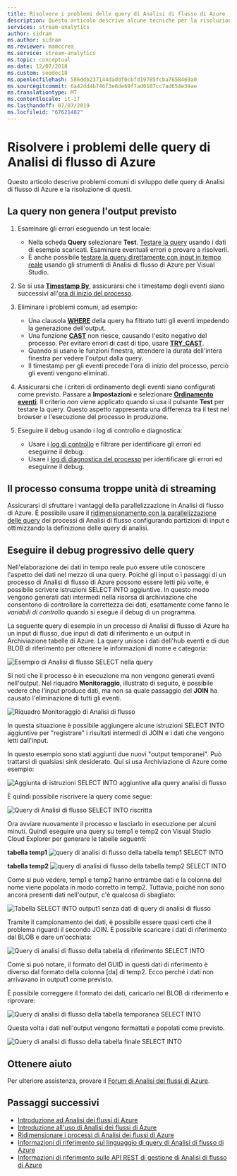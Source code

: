 ```yaml
---
title: Risolvere i problemi delle query di Analisi di flusso di Azure
description: Questo articolo descrive alcune tecniche per la risoluzione dei problemi delle query nei processi di Analisi di flusso di Azure.
services: stream-analytics
author: sidram
ms.author: sidram
ms.reviewer: mamccrea
ms.service: stream-analytics
ms.topic: conceptual
ms.date: 12/07/2018
ms.custom: seodec18
ms.openlocfilehash: 586ddb237144daddf0cbfd19785fcba7658469a0
ms.sourcegitcommit: 6a42dd4b746f3e6de69f7ad0107cc7ad654e39ae
ms.translationtype: MT
ms.contentlocale: it-IT
ms.lasthandoff: 07/07/2019
ms.locfileid: "67621482"
---
```

# <a name="troubleshoot-azure-stream-analytics-queries"></a>Risolvere i problemi delle query di Analisi di flusso di Azure

Questo articolo descrive problemi comuni di sviluppo delle query di Analisi di flusso di Azure e la risoluzione di questi.

## <a name="query-is-not-producing-expected-output"></a>La query non genera l'output previsto 
1.  Esaminare gli errori eseguendo un test locale:
    - Nella scheda **Query** selezionare **Test**. [Testare la query](stream-analytics-test-query.md) usando i dati di esempio scaricati. Esaminare eventuali errori e provare a risolverli.   
    - È anche possibile [testare la query direttamente con input in tempo reale](stream-analytics-live-data-local-testing.md) usando gli strumenti di Analisi di flusso di Azure per Visual Studio.

2.  Se si usa [**Timestamp By**](https://docs.microsoft.com/stream-analytics-query/timestamp-by-azure-stream-analytics), assicurarsi che i timestamp degli eventi siano successivi all'[ora di inizio del processo](stream-analytics-out-of-order-and-late-events.md).

3.  Eliminare i problemi comuni, ad esempio:
    - Una clausola [**WHERE**](https://docs.microsoft.com/stream-analytics-query/where-azure-stream-analytics) della query ha filtrato tutti gli eventi impedendo la generazione dell'output.
    - Una funzione [**CAST**](https://docs.microsoft.com/stream-analytics-query/cast-azure-stream-analytics) non riesce, causando l'esito negativo del processo. Per evitare errori di cast di tipo, usare [**TRY_CAST**](https://docs.microsoft.com/stream-analytics-query/try-cast-azure-stream-analytics).
    - Quando si usano le funzioni finestra, attendere la durata dell'intera finestra per vedere l'output dalla query.
    - Il timestamp per gli eventi precede l'ora di inizio del processo, perciò gli eventi vengono eliminati.

4.  Assicurarsi che i criteri di ordinamento degli eventi siano configurati come previsto. Passare a **Impostazioni** e selezionare [ **Ordinamento eventi**](stream-analytics-out-of-order-and-late-events.md). Il criterio *non* viene applicato quando si usa il pulsante **Test** per testare la query. Questo aspetto rappresenta una differenza tra il test nel browser e l'esecuzione del processo in produzione. 

5. Eseguire il debug usando i log di controllo e diagnostica:
    - Usare i [log di controllo](../azure-resource-manager/resource-group-audit.md) e filtrare per identificare gli errori ed eseguirne il debug.
    - Usare i [log di diagnostica del processo](stream-analytics-job-diagnostic-logs.md) per identificare gli errori ed eseguirne il debug.

## <a name="job-is-consuming-too-many-streaming-units"></a>Il processo consuma troppe unità di streaming
Assicurarsi di sfruttare i vantaggi della parallelizzazione in Analisi di flusso di Azure. È possibile usare il [ridimensionamento con la parallelizzazione delle query](stream-analytics-parallelization.md) dei processi di Analisi di flusso configurando partizioni di input e ottimizzando la definizione delle query di analisi.

## <a name="debug-queries-progressively"></a>Eseguire il debug progressivo delle query

Nell'elaborazione dei dati in tempo reale può essere utile conoscere l'aspetto dei dati nel mezzo di una query. Poiché gli input o i passaggi di un processo di Analisi di flusso di Azure possono essere letti più volte, è possibile scrivere istruzioni SELECT INTO aggiuntive. In questo modo vengono generati dati intermedi nella risorsa di archiviazione che consentono di controllare la correttezza dei dati, esattamente come fanno le *variabili di controllo* quando si esegue il debug di un programma.

La seguente query di esempio in un processo di Analisi di flusso di Azure ha un input di flusso, due input di dati di riferimento e un output in Archiviazione tabelle di Azure. La query unisce i dati dell'hub eventi e di due BLOB di riferimento per ottenere le informazioni di nome e categoria:

![Esempio di Analisi di flusso SELECT nella query](./media/stream-analytics-select-into/stream-analytics-select-into-query1.png)

Si noti che il processo è in esecuzione ma non vengono generati eventi nell'output. Nel riquadro **Monitoraggio**, illustrato di seguito, è possibile vedere che l'input produce dati, ma non sa quale passaggio del **JOIN** ha causato l'eliminazione di tutti gli eventi.

![Riquadro Monitoraggio di Analisi di flusso](./media/stream-analytics-select-into/stream-analytics-select-into-monitor.png)
 
In questa situazione è possibile aggiungere alcune istruzioni SELECT INTO aggiuntive per "registrare" i risultati intermedi di JOIN e i dati che vengono letti dall'input.

In questo esempio sono stati aggiunti due nuovi "output temporanei". Può trattarsi di qualsiasi sink desiderato. Qui si usa Archiviazione di Azure come esempio:

![Aggiunta di istruzioni SELECT INTO aggiuntive alla query analisi di flusso](./media/stream-analytics-select-into/stream-analytics-select-into-outputs.png)

È quindi possibile riscrivere la query come segue:

![Query di Analisi di flusso SELECT INTO riscritta](./media/stream-analytics-select-into/stream-analytics-select-into-query2.png)

Ora avviare nuovamente il processo e lasciarlo in esecuzione per alcuni minuti. Quindi eseguire una query su temp1 e temp2 con Visual Studio Cloud Explorer per generare le tabelle seguenti:

**tabella temp1**
![query di analisi di flusso della tabella temp1 SELECT INTO](./media/stream-analytics-select-into/stream-analytics-select-into-temp-table-1.png)

**tabella temp2**
![query di analisi di flusso della tabella temp2 SELECT INTO](./media/stream-analytics-select-into/stream-analytics-select-into-temp-table-2.png)

Come si può vedere, temp1 e temp2 hanno entrambe dati e la colonna del nome viene popolata in modo corretto in temp2. Tuttavia, poiché non sono ancora presenti dati nell'output, c'è qualcosa di sbagliato:

![Tabella SELECT INTO output1 senza dati di query di analisi di flusso](./media/stream-analytics-select-into/stream-analytics-select-into-out-table-1.png)

Tramite il campionamento dei dati, è possibile essere quasi certi che il problema riguardi il secondo JOIN. È possibile scaricare i dati di riferimento dal BLOB e dare un'occhiata:

![Query di analisi di flusso della tabella di riferimento SELECT INTO](./media/stream-analytics-select-into/stream-analytics-select-into-ref-table-1.png)

Come si può notare, il formato del GUID in questi dati di riferimento è diverso dal formato della colonna [da] di temp2. Ecco perché i dati non arrivavano in output1 come previsto.

È possibile correggere il formato dei dati, caricarlo nel BLOB di riferimento e riprovare:

![Query di analisi di flusso della tabella temporanea SELECT INTO](./media/stream-analytics-select-into/stream-analytics-select-into-ref-table-2.png)

Questa volta i dati nell'output vengono formattati e popolati come previsto.

![Query di analisi di flusso della tabella finale SELECT INTO](./media/stream-analytics-select-into/stream-analytics-select-into-final-table.png)

## <a name="get-help"></a>Ottenere aiuto

Per ulteriore assistenza, provare il [Forum di Analisi dei flussi di Azure](https://social.msdn.microsoft.com/Forums/azure/home?forum=AzureStreamAnalytics).

## <a name="next-steps"></a>Passaggi successivi

* [Introduzione ad Analisi dei flussi di Azure](stream-analytics-introduction.md)
* [Introduzione all'uso di Analisi dei flussi di Azure](stream-analytics-real-time-fraud-detection.md)
* [Ridimensionare i processi di Analisi dei flussi di Azure](stream-analytics-scale-jobs.md)
* [Informazioni di riferimento sul linguaggio di query di Analisi di flusso di Azure](https://docs.microsoft.com/stream-analytics-query/stream-analytics-query-language-reference)
* [Informazioni di riferimento sulle API REST di gestione di Analisi di flusso di Azure](https://msdn.microsoft.com/library/azure/dn835031.aspx)
